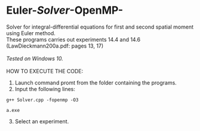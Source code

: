 # Euler-_Solver_-OpenMP-
Solver for integral-differential equations for first and second spatial moment using Euler method.\
These programs carries out experiments 14.4 and 14.6 (LawDieckmann200a.pdf: pages 13, 17)
\
\
_Tested on Windows 10._
\
\
HOW TO EXECUTE THE CODE:

1. Launch command promt from the folder containing the programs.
2. Input the following lines:
```
g++ Solver.cpp -fopenmp -O3
```
```
a.exe
```
3. Select an experiment.
